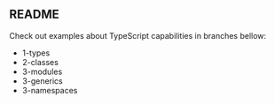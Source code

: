 ## README

Check out examples about TypeScript capabilities in branches bellow:
- 1-types
- 2-classes
- 3-modules
- 3-generics
- 3-namespaces
